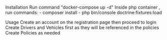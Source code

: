 Installation
  Run command "docker-compose up -d"
  Inside php container , run commands:
    - composer install
    - php bin/console doctrine:fixtures:load

Usage
  Create an account on the registration page then proceed to login
  Create Drivers and Vehicles first as they will be referenced in the policies
  Create Policies as needed
